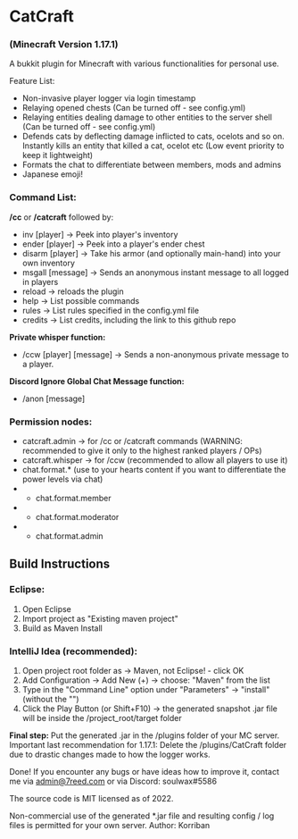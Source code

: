 # CatCraft 
### (Minecraft Version 1.17.1)


A bukkit plugin for Minecraft with various functionalities for personal use. 

Feature List:
- Non-invasive player logger via login timestamp  
- Relaying opened chests (Can be turned off - see config.yml)
- Relaying entities dealing damage to other entities to the server shell (Can be turned off - see config.yml)
- Defends cats by deflecting damage inflicted to cats, ocelots and so on. Instantly kills an entity that killed a cat, ocelot etc (Low event priority to keep it lightweight)
- Formats the chat to differentiate between members, mods and admins
- Japanese emoji!


### Command List:

**/cc** or **/catcraft** followed by:
- inv [player] -> Peek into player's inventory
- ender [player] -> Peek into a player's ender chest
- disarm [player] -> Take his armor (and optionally main-hand) into your own inventory
- msgall [message] -> Sends an anonymous instant message to all logged in players
- reload -> reloads the plugin
- help -> List possible commands
- rules -> List rules specified in the config.yml file
- credits -> List credits, including the link to this github repo

**Private whisper function:**
- /ccw [player] [message] -> Sends a non-anonymous private message to a player.

**Discord Ignore Global Chat Message function:**
- /anon [message]

### Permission nodes:
- catcraft.admin -> for /cc or /catcraft commands (WARNING: recommended to give it only to the highest ranked players / OPs)
- catcraft.whisper -> for /ccw (recommended to allow all players to use it)
- chat.format.* (use to your hearts content if you want to differentiate the power levels via chat)
- - chat.format.member
- - chat.format.moderator
- - chat.format.admin


## Build Instructions
### Eclipse:
1. Open Eclipse
2. Import project as "Existing maven project"
3. Build as Maven Install

### IntelliJ Idea (recommended):
1. Open project root folder as -> Maven, not Eclipse! - click OK 
2. Add Configuration -> Add New (+) -> choose: "Maven" from the list
3. Type in the "Command Line" option under "Parameters" -> "install" (without the "")
4. Click the Play Button (or Shift+F10) -> the generated snapshot .jar file will be inside the /project_root/target folder

**Final step:** Put the generated .jar in the /plugins folder of your MC server.
Important last recommendation for 1.17.1: Delete the /plugins/CatCraft folder due to drastic changes made to how the logger works.

Done!
If you encounter any bugs or have ideas how to improve it, contact me via admin@7reed.com or via Discord: soulwax#5586


The source code is MIT licensed as of 2022. 


Non-commercial use of the generated *.jar file and resulting config / log files is permitted for your own server. Author: Korriban



